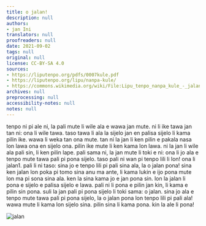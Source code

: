 ```yaml
---
title: o jalan!
description: null
authors:
- jan Ini
translators: null
proofreaders: null
date: 2021-09-02
tags: null
original: null
license: CC-BY-SA 4.0
sources:
- https://liputenpo.org/pdfs/0007kule.pdf
- https://liputenpo.org/lipu/nanpa-kule/
- https://commons.wikimedia.org/wiki/File:Lipu_tenpo_nanpa_kule_-_jalan.png
archives: null
preprocessing: null
accessibility-notes: null
notes: null
---
```


tenpo ni pi ale ni, la pali mute li wile ala e wawa jan mute. ni li ike tawa jan tan ni: ona li wile tawa. taso tawa li ala la sijelo jan en palisa sijelo li kama pilin ike. wawa li weka tan ona mute. tan ni la jan li ken pilin e pakala nasa lon lawa ona en sijelo ona. pilin ike mute li ken kama lon lawa. ni la jan li wile ala pali sin, li ken pilin lape. pali sama ni, la jan mute li toki e ni: ona li jo ala e tenpo mute tawa pali pi pona sijelo. taso pali ni wan pi tenpo lili li lon! ona li jalan1. pali li ni taso: sina jo e tenpo lili pi pali sina ala, la o jalan pona! sina ken jalan lon poka pi tomo sina anu ma ante, li kama lukin e ijo pona mute lon ma pi sona sina ala. ken la sina kama jo e jan pona sin. lon la jalan li pona e sijelo e palisa sijelo e lawa. pali ni li pona e pilin jan kin, li kama e pilin sin pona. suli la jan pali pi pona sijelo li toki sama: o jalan. sina jo ala e tenpo mute tawa pali pi pona sijelo, la o jalan pona lon tenpo lili pi pali ala! wawa mute li kama lon sijelo sina. pilin sina li kama pona. kin la ale li pona!

![jalan](https://upload.wikimedia.org/wikipedia/commons/8/8e/Lipu_tenpo_nanpa_kule_-_jalan.png)

[^1]: "jalan" li tawa kepeken noka